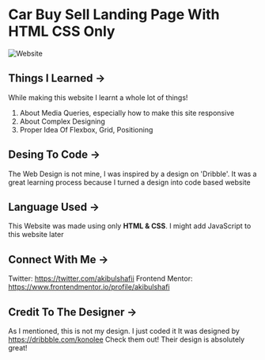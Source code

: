 # Car Buy Sell Landing Page With HTML CSS Only

![Website](https://github.com/akibulshafi/Car-Buy-Sell-Landing-Page-With-HTML-CSS-Only/assets/162458122/32f5b2d9-a8e9-4a42-9209-1516ecfb47e6)

## Things I Learned ->

While making this website I learnt a whole lot of things!

  1. About Media Queries, especially how to make this site responsive
  2. About Complex Designing
  3. Proper Idea Of Flexbox, Grid, Positioning

## Desing To Code ->

The Web Design is not mine, I was inspired by a design on 'Dribble'. It was a great learning process because I turned a design into code based website

## Language Used ->

This Website was made using only **HTML & CSS**.
I might add JavaScript to this website later

## Connect With Me ->

Twitter: https://twitter.com/akibulshafii
Frontend Mentor: https://www.frontendmentor.io/profile/akibulshafi

## Credit To The Designer ->

As I mentioned, this is not my design. I just coded it
It was designed by https://dribbble.com/konolee
Check them out! Their design is absolutely great!


